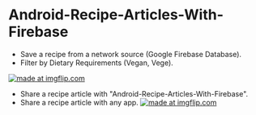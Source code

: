 # Android-Recipe-Articles-With-Firebase

* Save a recipe from a network source (Google Firebase Database).
* Filter by Dietary Requirements (Vegan, Vege).

<a href="https://imgflip.com/gif/2fomdn"><img src="https://media.giphy.com/media/i3nT8IhHDbjfmKgFms/giphy.gif" title="made at imgflip.com"/></a>

* Share a recipe article with "Android-Recipe-Articles-With-Firebase".
* Share a recipe article with any app.
<a href="https://imgflip.com/gif/2fomdn"><img src="https://media.giphy.com/media/1xoG6GnMyIXnEVjZrF/giphy.gif" title="made at imgflip.com"/></a>
